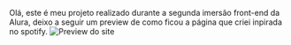 Olá, este é meu projeto realizado durante a segunda imersão front-end da Alura, deixo a seguir um preview de como ficou a página que criei inpirada no spotify.
![Preview do site](./pagina_inicial.png)

